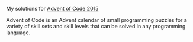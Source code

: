 My solutions for [Advent of Code 2015](https://adventofcode.com/2015)

Advent of Code is an Advent calendar of small programming puzzles for a variety of skill sets and skill levels that can be solved in any programming language.

